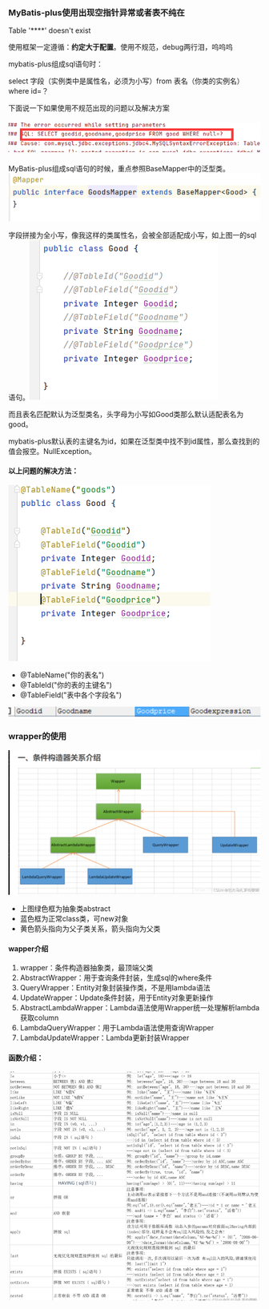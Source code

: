 ### MyBatis-plus使用出现空指针异常或者表不纯在

 Table '****' doesn't exist

使用框架一定遵循：**约定大于配置**。使用不规范，debug两行泪，呜呜呜



mybatis-plus组成sql语句时：

select 字段（实例类中是属性名，必须为小写）from 表名（你类的实例名）where id=？

下面说一下如果使用不规范出现的问题以及解决方案

#### ![image-20211028173625024](img/image-20211028173625024.png)

MyBatis-plus组成sql语句的时候，重点参照BaseMapper中的泛型类。![image-20211028173932401](img/image-20211028173932401.png)

字段拼接为全小写，像我这样的类属性名，会被全部适配成小写，如上图一的sql语句。![image-20211028174047586](img/image-20211028174047586.png)

而且表名匹配默认为泛型类名，头字母为小写如Good类那么默认适配表名为good。

mybatis-plus默认表的主键名为id，如果在泛型类中找不到id属性，那么查找到的值会报空。NullException。

#### 以上问题的解决方法：

![image-20211028174509578](img/image-20211028174509578.png)

- @TableName("你的表名")
- @TableId("你的表的主键名")
- @TableField("表中各个字段名")

![image-20211028174616259](img/image-20211028174616259.png)

### wrapper的使用

![image-20211123155116871](img/image-20211123155116871.png)

- 上图绿色框为抽象类abstract
- 蓝色框为正常class类，可new对象
- 黄色箭头指向为父子类关系，箭头指向为父类

#### wapper介绍

1. wrapper：条件构造器抽象类，最顶端父类
2. AbstractWrapper：用于查询条件封装，生成sql的where条件
3. QueryWrapper：Entity对象封装操作类，不是用lambda语法
4. UpdateWrapper：Update条件封装，用于Entity对象更新操作
5. AbstractLambdaWrapper：Lambda语法使用Wrapper统一处理解析lambda获取column
6. LambdaQueryWrapper：用于Lambda语法使用查询Wrapper
7. LambdaUpdateWrapper：Lambda更新封装Wrapper

#### 函数介绍：

![image-20211123155712798](img/image-20211123155712798.png)

